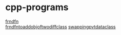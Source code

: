 # cpp-programs
[frndfn](https://github.com/rich-747/cpp-programs/blob/main/frndfn.cpp)       
[frndfntoaddobjoftwodiffclass](https://github.com/rich-747/cpp-programs/blob/main/frndfntoaddobjoftwodiffclass.cpp)
[swappingpvtdataclass](https://github.com/rich-747/cpp-programs/blob/main/swappingpvtdataclass.cpp)    
